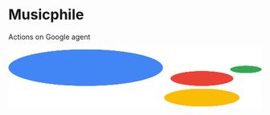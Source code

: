 # Musicphile
Actions on Google agent

<img src="./repo_images/google_assistant_logo.svg?sanitize=true" width="720" height="120">
